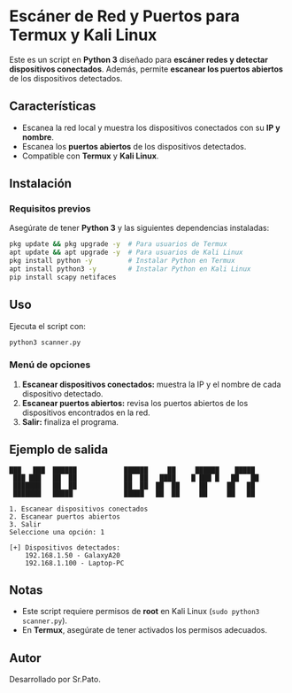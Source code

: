 # Escáner de Red y Puertos para Termux y Kali Linux

Este es un script en **Python 3** diseñado para **escáner redes y detectar dispositivos conectados**. Además, permite **escanear los puertos abiertos** de los dispositivos detectados.

## Características

- Escanea la red local y muestra los dispositivos conectados con su **IP y nombre**.
- Escanea los **puertos abiertos** de los dispositivos detectados.
- Compatible con **Termux** y **Kali Linux**.

## Instalación

### Requisitos previos

Asegúrate de tener **Python 3** y las siguientes dependencias instaladas:

```sh
pkg update && pkg upgrade -y  # Para usuarios de Termux
apt update && apt upgrade -y  # Para usuarios de Kali Linux
pkg install python -y         # Instalar Python en Termux
apt install python3 -y        # Instalar Python en Kali Linux
pip install scapy netifaces
```

## Uso

Ejecuta el script con:

```sh
python3 scanner.py
```

### Menú de opciones

1. **Escanear dispositivos conectados:** muestra la IP y el nombre de cada dispositivo detectado.
2. **Escanear puertos abiertos:** revisa los puertos abiertos de los dispositivos encontrados en la red.
3. **Salir:** finaliza el programa.

## Ejemplo de salida

```
███   ███  ██████            ██████     ██     ██████    █████
 ███ ███   ██  ██            ██  ██   ████    █ ███ █   ██   ██
 ███████   ██  ██            ██  ██  ██  ██     ██     ██   ██
 ███████   █████             █████   ██  ██     ██     ██   ██

1. Escanear dispositivos conectados
2. Escanear puertos abiertos
3. Salir
Seleccione una opción: 1

[+] Dispositivos detectados:
    192.168.1.50 - GalaxyA20
    192.168.1.100 - Laptop-PC
```

## Notas

- Este script requiere permisos de **root** en Kali Linux (`sudo python3 scanner.py`).
- En **Termux**, asegúrate de tener activados los permisos adecuados.

## Autor

Desarrollado por Sr.Pato. 
